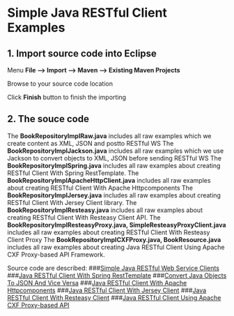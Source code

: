 # Simple Java RESTful Client Examples 


## 1. Import source code into Eclipse

Menu **File –> Import –> Maven –> Existing Maven Projects**

Browse to your source code location

Click **Finish** button to finish the importing

## 2. The souce code

The **BookRepositoryImplRaw.java** includes all raw examples which we create content as XML, JSON and postto RESTful WS
The **BookRepositoryImplJackson.java** includes all raw examples which we use Jackson to convert objects to XML, JSON before sending RESTful WS
The **BookRepositoryImplSpring.java** includes all raw examples about creating RESTful Client With Spring RestTemplate. 
The **BookRepositoryImplApacheHttpClient.java** includes all raw examples about creating RESTful Client With Apache Httpcomponents
The **BookRepositoryImplJersey.java** includes all raw examples about creating RESTful Client With Jersey Client library.
The **BookRepositoryImplResteasy.java** includes all raw examples about creating RESTful Client With Resteasy Client API.
The **BookRepositoryImplResteasyProxy.java, SimpleResteasyProxyClient.java** includes all raw examples about creating RESTful Client With Resteasy Client Proxy The **BookRepositoryImplCXFProxy.java, BookResource.java** includes all raw examples about creating Java RESTful Client Using Apache CXF Proxy-based API 
Framework.

Source code are described:
###[Simple Java RESTful Web Service Clients](http://howtoprogram.xyz/2016/07/02/java-restful-web-service-clients/)
###[Java RESTful Client With Spring RestTemplate](http://howtoprogram.xyz/2016/07/03/java-restful-client-spring-resttemplate/)
###[Convert Java Objects To JSON And Vice Versa](http://howtoprogram.xyz/2016/07/01/convert-java-objects-json-vice-versa/)
###[Java RESTful Client With Apache Httpcomponents](http://howtoprogram.xyz/2016/07/04/java-restful-client-spring-apache-httpcomponents/)
###[Java RESTful Client With Jersey Client](http://howtoprogram.xyz/2016/07/05/java-restful-client-jersey-client/)
###[Java RESTful Client With Resteasy Client](http://howtoprogram.xyz/2016/07/12/java-restful-client-resteasy-client/)
###[Java RESTful Client Using Apache CXF Proxy-based API](howtoprogram.xyz/2016/07/15/java-restful-client-using-apache-cxf-proxy-based-api/)